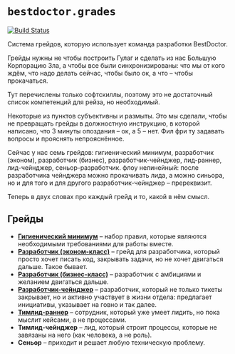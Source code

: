 # `bestdoctor.grades`

[![Build Status](https://travis-ci.org/best-doctor/grades.svg?branch=master)](https://travis-ci.org/best-doctor/grades)

Система грейдов, которую использует команда разработки BestDoctor.

Грейды нужны не чтобы построить Гулаг и сделать из нас Большую
 Корпорацию Зла, а чтобы все были синхронизированы: что мы от кого
 ждём, что надо делать сейчас, чтобы было ок, а что – чтобы прокачаться.

Тут перечислены только софтскиллы, поэтому это не достаточный список
 компетенций для рейза, но необходимый.

Некоторые из пунктов субъективны и размыты. Это мы сделали, чтобы не
 превращать грейды в должностную инструкцию, в которой написано, что
 3 минуты опоздания – ок, а 5 – нет. Фил фри ту задавать вопросы
 и прояснять непрояснённое.

Сейчас у нас семь грейдов: гигиенический минимум, разработчик (эконом),
 разработчик (бизнес), разработчик-чейнджер, лид-раннер, лид-чейнджер,
 сеньор-разработчик. флоу нелинейный: после разработчика чейнджера
 можно прокачивать лида, а можно синьора, но и для того и для другого
 разработчик-чейнджер – пререквизит.

Теперь в двух словах про каждый грейд и то, какой в нём смысл.

## Грейды

- **[Гигиенический минимум](https://github.com/best-doctor/grades/blob/master/grades/minimum.md)**
  – набор правил, которые являются необходимыми требованиями
  для работы вместе.
- **[Разработчик (эконом-класс)](https://github.com/best-doctor/grades/blob/master/grades/dev_econom.md)**
  – грейд для разработчика, который просто хочет писать код,
  закрывать задачи, но не хочет двигаться дальше. Такое бывает.
- **[Разработчик (бизнес-класс)](https://github.com/best-doctor/grades/blob/master/grades/dev_business.md)**
  – разработчик с амбициями и желанием двигаться дальше.
- **[Разработчик-чейнджер](https://github.com/best-doctor/grades/blob/master/grades/dev_changer.md)**
  – разработчик, который не только тикеты закрывает, но и активно
  участвует в жизни отдела: предлагает инициативы, указывает на говно и так далее.
- **[Тимлид-раннер](https://github.com/best-doctor/grades/blob/master/grades/teamlead_runner.md)**
  – сотрудник, который уже умеет лидить, но пока мыслит кейсами, а не процессами.
- **Тимлид-чейнджер** – лид, который строит процессы, которые не завязаны
  на него (как человека, а не роль).
- **Сеньор** – приходит и решает любую техническую проблему.
